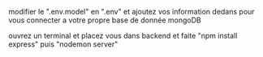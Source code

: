 modifier le ".env.model" en ".env" et ajoutez vos information dedans pour vous connecter a votre propre base de donnée mongoDB

ouvrez un terminal et placez vous dans backend et faite "npm install express" puis "nodemon server"
